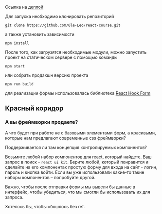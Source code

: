 Ссылка на [деплой](https://ole-leo-react-form.netlify.app//)

Для запуска необходимо клонировать репозиторий

```
git clone https://github.com/Ole-Leo/react-course.git
```

а также установить зависимости

```
npm install
```

После того, как загрузятся необходимые модули, можно запустить проект на статическом сервере с помощью команды

```
npm start
```

или собрать продакшн версию проекта

```
npm run build
```

для реализации формы использовалась библиотека [React Hook Form](https://react-hook-form.com/)

## Красный коридор

### А вы фреймворки продаете?

А что будет при работе не с базовыми элементами форм, а красивыми, которые нам предлагают современные css фреймворки?

Поддерживается ли там концепция контролируемых компонентов?

Возьмите любой набор компонентов для react, который найдете. Ваш запрос в поиск - `react ui kit`. Берите любой, который понравится и сделайте на его компонентах простую форму для входа на сайт - логин, пароль и кнопка войти. Если вы уже использовали какие-то такие наборы компонентов – попробуйте другой.

Важно, чтобы после отправки формы мы вывели бы данные в интерфейс, чтобы убедиться, что мы смогли бы использовать их для запроса.

Хотелось бы, чтобы обошлось без ref.
